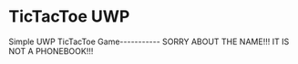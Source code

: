 # TicTacToe UWP
Simple UWP TicTacToe Game-----------
SORRY ABOUT THE NAME!!! IT IS NOT A PHONEBOOK!!!
